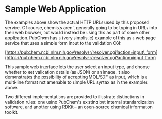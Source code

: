 # Sample Web Application

The examples above show the actual HTTP URLs used by this proposed service. Of course, chemists aren't generally going to be typing in URLs into their web browser, but would instead be using this as part of some other application. PubChem has a (very simplistic) example of this as a web page service that uses a simple form input to the validation CGI:

[https://pubchem.ncbi.nlm.nih.gov/resolver/resolver.cgi?action=input\_form](https://pubchem.ncbi.nlm.nih.gov/resolver/resolver.cgi?action=input_form)

This sample web interface lets the user select an input type, and choose whether to get validation details (as JSON) or an image. It also demonstrates the possibility of accepting MOL/SDF as input, which is a multi-line format not amenable to simple URL syntax as in the examples above.

Two different implementations are provided to illustrate distinctions in validation rules: one using PubChem's existing but internal standardization software, and another using [RDKit](https://www.rdkit.org/) – an open-source chemical information toolkit. 
